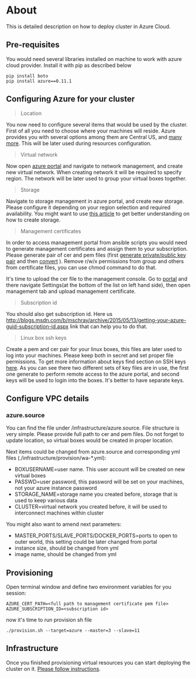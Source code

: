 # About

This is detailed description on how to deploy cluster in Azure Cloud.

## Pre-requisites

You would need several libraries installed on machine to work with azure cloud provider. Install it with pip as described below

```
pip install boto
pip install azure==0.11.1
```

## Configuring Azure for your cluster

> Location

You now need to configure several items that would be used by the cluster. First of all you need to choose where your machines will reside. Azure provides you with several options among them are Central US, and [many more](https://azure.microsoft.com/en-us/regions/). This will be later used during resources configuration.

> Virtual network

Now open [azure portal](http://manage.windowsazure.com/) and navigate to network management, and create new virtual network. When creating network it will be required to specify region. The network will be later used to group your virtual boxes together.

> Storage

Navigate to storage management in azure portal, and create new storage. Please configure it depending on your region selection and required availability. You might want to use [this article](http://support.rightscale.com/09-Clouds/Microsoft_Azure/Tutorials/Set_up_Microsoft_Azure_Cloud_Storage/) to get better understanding on how to create storage.

> Management certificates

In order to access management portal from ansible scripts you would need to generate management certificates and assign them to your subscription. Please generate pair of cer and pem files (first [generate private/public key pair](https://help.github.com/articles/generating-ssh-keys/) and then [convert](http://askubuntu.com/questions/465183/how-to-convert-rsa-key-to-pem-using-x-509-standard) ). Remove r/w/x permissions from group and others from certificate files, you can use chmod command to do that.

It's time to upload the cer file to the management console. Go to [portal](https://manage.windowsazure.com/) and there navigate Settings(at the bottom of the list on left hand side), then open management tab and upload management certificate.

> Subscription id

You should also get subscription id. Here us http://blogs.msdn.com/b/mschray/archive/2015/05/13/getting-your-azure-guid-subscription-id.aspx link that can help you to do that.

> Linux box ssh keys

Create a pem and cer pair for your linux boxes, this files are later used to log into your machines. Please keep both in secret and set proper file permissions. To get more information about keys find section on SSH keys [here](http://www.windowsazure.com/en-us/manage/linux/tutorials/intro-to-linux/). As you can see there two different sets of key files are in use, the first one generate to perform remote access to the azure portal, and second keys will be used to login into the boxes. It's better to have separate keys.

## Configure VPC details

### azure.source

You can find the file under <git repo root>/infrastructure/azure.source. File structure is very simple. Please provide full path to cer and pem files. Do not forget to update location, so virtual boxes would be created in proper location.

Next items could be changed from azure.source and corresponding yml files (./infrastructure/provision/wa-*.yml):
* BOXUSERNAME=user name. This user account will be created on new virtual boxes
* PASSWD=user password, this password will be set on your machines, not your azure instance password
* STORAGE_NAME=storage name you created before, storage that is used to keep various data
* CLUSTER=virtual network you created before, it will be used to interconnect machines within cluster

You might also want to amend next parameters:
* MASTER_PORTS/SLAVE_PORTS/DOCKER_PORTS=ports to open to outer world, this setting could be later changed from portal
* instance size, should be changed from yml
* image name, should be changed from yml

## Provisioning

Open terminal window and define two environment variables for you session:
```
AZURE_CERT_PATH=<full path to management certificate pem file>
AZURE_SUBSCRIPTION_ID=<subscription id>
```

now it's time to run provision sh file
```
./provision.sh --target=azure --master=3 --slave=11
```

## Infrastructure

Once you finished provisioning virtual resources you can start deploying the cluster on it.
[Please follow instructions](README.md#bootstrap).
